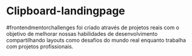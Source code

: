 # Clipboard-landingpage
#frontendmentorchallenges foi criado através de projetos reais com o objetivo de melhorar nossas habilidades de desenvolvimento compartilhando layouts como desafios do mundo real enquanto trabalha com projetos profissionais.
